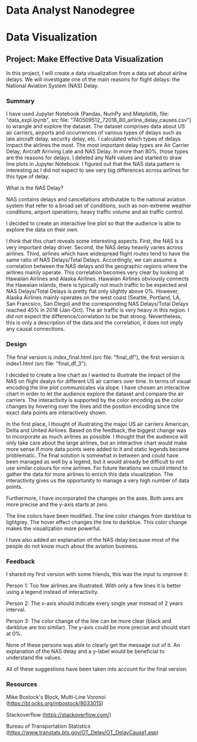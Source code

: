 # Data Analyst Nanodegree
# Data Visualization
## Project: Make Effective Data Visualization

In this project, I will create a data visualization from a data set about airline delays.
We will investigate one of the main reasons for flight delays: the National Aviation System (NAS) Delay.

### Summary

I have used Jupyter Notebook (Pandas, NumPy and Matplotlib, file: "data_expl.ipynb", src file: "740509512_72018_80_airline_delay_causes.csv") to wrangle and explore the dataset. The dataset comprises data about US air carriers, airports and occurrences of various types of delays such as late aircraft delay, security delay, etc. I calculated which types of delays impact the airlines the most. The most important delay types are Air Carrier Delay, Aircraft Arriving Late and NAS Delay. In more than 80%, those types are the reasons for delays. I deleted any NaN values and started to draw line plots in Jupyter Notebook. I figured out that the NAS data pattern is interesting as I did not expect to see very big differences across airlines for this type of delay.

What is the NAS Delay?

NAS contains delays and cancellations attributable to the national aviation system that refer to a broad set of conditions, such as non-extreme weather conditions, airport operations, heavy traffic volume and air traffic control.

I decided to create an interactive line plot so that the audience is able to explore the data on their own.

I think that this chart reveals some interesting aspects.
First, the NAS is a very important delay driver.
Second, the NAS delay heavily varies across airlines.
Third, airlines which have widespread flight routes tend to have the same ratio of NAS Delays/Total Delays. Accordingly, we can assume a correlation between the NAS delays and the geographic regions where the airlines mainly operate. This correlation becomes very clear by looking at Hawaiian Airlines and Alaska Airlines. Hawaiian Airlines obviously connects the Hawaiian islands, there is typically not much traffic to be expected and NAS Delays/Total Delays is pretty flat only slightly above 0%. However, Alaska Airlines mainly operates on the west coast (Seattle, Portland, LA, San Francsico, San Diego) and the corresponding NAS Delays/Total Delays reached 45% in 2018 (Jan-Oct). The air traffic is very heavy in this region. I did not expect the difference/correlation to be that strong. Nevertheless, this is only a description of the data and the correlation, it does not imply any causal connections.


### Design

The final version is index_final.html (src file: "final_df"), the first version is index1.html (src file: "final_df_3").

I decided to create a line chart as I wanted to illustrate the impact of the NAS on flight dealys for different US air carriers over time. In terms of visual encoding the line plot communicates via slope.
I have chosen an interactive chart in order to let the audience explore the dataset and compare the air carriers.
The interactivity is supported by the color encoding as the color changes by hovering over the lines and the position encoding since the exact data points are interactively shown.

In the first place, I thought of illustrating the major US air carriers American, Delta and United Airlines. Based on the feedback, the biggest change was to incorporate as much airlines as possible. I thought that the audience will only take care about the large airlines, but an interactive chart would make more sense if more data points were added to it and static legends became problematic. The final solution is somewhat in between and could have been managed as well by a legend, but it would already be difficult to not use similar colours for nine airlines.
For future iterations we could intend to gather the data for more airlines to enrich this data visualization. The interactivity gives us the opportunity to manage a very high number of data points.

Furthermore, I have incorporated the changes on the axes. Both axes are more precise and the y-axis starts at zero.

The line colors have been modified. The line color changes from darkblue to lightgrey. The hover effect changes the line to darkblue. This color change makes the visualization more powerful.

I have also added an explanation of the NAS delay because most of the people do not know much about the aviation business.

### Feedback

I shared my first version with some friends, this was the input to improve it:

Person 1: Too few airlines are illustrated. With only a few lines it is better using a legend instead of interactivity.

Person 2: The x-axis should indicate every single year instead of 2 years interval.

Person 3: The color change of the line can be more clear (black and darkblue are too similar). The y-axis could be more precise and should start at 0%.

None of these persons was able to clearly get the message out of it. An explanation of the NAS delay and a y-label would be beneficial to understand the values.

All of these suggestions have been taken into account for the final version.

### Resources

Mike Bostock's Block, Multi-Line Voronoi (https://bl.ocks.org/mbostock/8033015)

Stackoverflow (https://stackoverflow.com/)

Bureau of Transportation Statistics (https://www.transtats.bts.gov/OT_Delay/OT_DelayCause1.asp)
